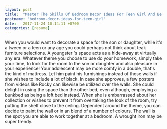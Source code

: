 ```yaml
---
layout: post
title:  "Master The Skills Of Bedroom Decor Ideas For Teen Girl And Be Successful"
postname: "bedroom-decor-ideas-for-teen-girl"
date:   2017-11-24 10:14:11 +0700
categories: [resume]
---
```

When you would want to decorate a space for the son or daughter, while it's a tween or a teen or any age you could perhaps not think about teak furniture selections. A youngster 's space acts as a hide-away at virtually any era. Whatever theme you choose to use do your homework, simply take your time, to look for the room to the son or daughter and also pleasure in your experience! Your adolescent may be more comfy in a double, that's the kind of mattress. Let him paint his furnishings instead of those walls if she wishes to include a lot of black. In case she approves, a few posters from videos like Rocky can likewise be utilized over the walls. She could delight in using the space than the other bed, even although, employing a bunkbed as being a loft bed instead. When she is embarrassed about her collection or wishes to prevent it from overtaking the look of the room, try putting the shelf close to the ceiling. Dependent around the theme, you can decide to paint the wall or in an blend of a number of colours. The wall is the spot you are able to work together at a bedroom. A wrought iron may be super trendy.
